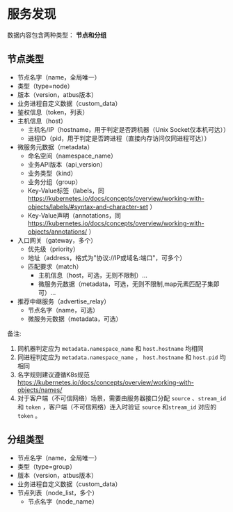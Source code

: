 # 服务发现

数据内容包含两种类型： **节点和分组**

## 节点类型

+ 节点名字（name，全局唯一）
+ 类型（type=node）
+ 版本（version，atbus版本）
+ 业务进程自定义数据（custom_data）
+ 鉴权信息（token，列表）
+ 主机信息（host）
  + 主机名/IP（hostname，用于判定是否跨机器（Unix Socket仅本机可达））
  + 进程ID（pid，用于判定是否跨进程（直接内存访问仅同进程可达））
+ 微服务元数据（metadata）
  + 命名空间（namespace_name）
  + 业务API版本（api_version）
  + 业务类型（kind）
  + 业务分组（group）
  + Key-Value标签（labels，同 https://kubernetes.io/docs/concepts/overview/working-with-objects/labels/#syntax-and-character-set ）
  + Key-Value声明（annotations，同 https://kubernetes.io/docs/concepts/overview/working-with-objects/annotations/ ）
+ 入口网关（gateway，多个）
  + 优先级（priority）
  + 地址（address，格式为"协议://IP或域名:端口"，可多个）
  + 匹配要求（match）
    + 主机信息（host，可选，无则不限制）...
    + 微服务元数据（metadata，可选，无则不限制,map元素匹配子集即可）...
+ 推荐中继服务（advertise_relay）
  + 节点名字（name，可选）
  + 微服务元数据（metadata，可选）

备注:

1. 同机器判定应为 `metadata.namespace_name` 和 `host.hostname` 均相同
2. 同进程判定应为 `metadata.namespace_name` ， `host.hostname` 和 `host.pid` 均相同
3. 名字规则建议遵循K8s规范 https://kubernetes.io/docs/concepts/overview/working-with-objects/names/
4. 对于客户端（不可信网络）场景，需要由服务器接口分配 `source` 、`stream_id` 和 `token` ，客户端（不可信网络）连入时验证 `source` 和`stream_id` 对应的 `token` 。

## 分组类型

+ 节点名字（name，全局唯一）
+ 类型（type=group）
+ 版本（version，atbus版本）
+ 业务进程自定义数据（custom_data）
+ 节点列表（node_list，多个）
  + 节点名字（node_name）
